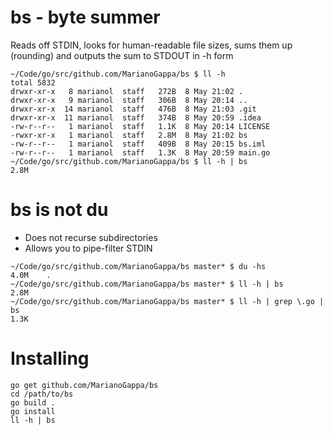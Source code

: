 # bs - byte summer

Reads off STDIN, looks for human-readable file sizes, sums them up (rounding) and outputs the sum to STDOUT in -h form
```
~/Code/go/src/github.com/MarianoGappa/bs $ ll -h
total 5832
drwxr-xr-x   8 marianol  staff   272B  8 May 21:02 .
drwxr-xr-x   9 marianol  staff   306B  8 May 20:14 ..
drwxr-xr-x  14 marianol  staff   476B  8 May 21:03 .git
drwxr-xr-x  11 marianol  staff   374B  8 May 20:59 .idea
-rw-r--r--   1 marianol  staff   1.1K  8 May 20:14 LICENSE
-rwxr-xr-x   1 marianol  staff   2.8M  8 May 21:02 bs
-rw-r--r--   1 marianol  staff   409B  8 May 20:15 bs.iml
-rw-r--r--   1 marianol  staff   1.3K  8 May 20:59 main.go
~/Code/go/src/github.com/MarianoGappa/bs $ ll -h | bs
2.8M
```

# bs is not du

* Does not recurse subdirectories
* Allows you to pipe-filter STDIN
```
~/Code/go/src/github.com/MarianoGappa/bs master* $ du -hs
4.0M	.
~/Code/go/src/github.com/MarianoGappa/bs master* $ ll -h | bs
2.8M
~/Code/go/src/github.com/MarianoGappa/bs master* $ ll -h | grep \.go | bs
1.3K
```

# Installing
```
go get github.com/MarianoGappa/bs
cd /path/to/bs
go build .
go install
ll -h | bs
```
